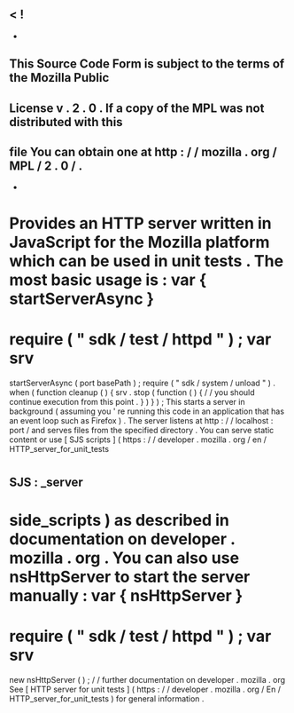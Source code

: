 <
!
-
-
This
Source
Code
Form
is
subject
to
the
terms
of
the
Mozilla
Public
-
License
v
.
2
.
0
.
If
a
copy
of
the
MPL
was
not
distributed
with
this
-
file
You
can
obtain
one
at
http
:
/
/
mozilla
.
org
/
MPL
/
2
.
0
/
.
-
-
>
Provides
an
HTTP
server
written
in
JavaScript
for
the
Mozilla
platform
which
can
be
used
in
unit
tests
.
The
most
basic
usage
is
:
var
{
startServerAsync
}
=
require
(
"
sdk
/
test
/
httpd
"
)
;
var
srv
=
startServerAsync
(
port
basePath
)
;
require
(
"
sdk
/
system
/
unload
"
)
.
when
(
function
cleanup
(
)
{
srv
.
stop
(
function
(
)
{
/
/
you
should
continue
execution
from
this
point
.
}
)
}
)
;
This
starts
a
server
in
background
(
assuming
you
'
re
running
this
code
in
an
application
that
has
an
event
loop
such
as
Firefox
)
.
The
server
listens
at
http
:
/
/
localhost
:
port
/
and
serves
files
from
the
specified
directory
.
You
can
serve
static
content
or
use
[
SJS
scripts
]
(
https
:
/
/
developer
.
mozilla
.
org
/
en
/
HTTP_server_for_unit_tests
#
SJS
:
_server
-
side_scripts
)
as
described
in
documentation
on
developer
.
mozilla
.
org
.
You
can
also
use
nsHttpServer
to
start
the
server
manually
:
var
{
nsHttpServer
}
=
require
(
"
sdk
/
test
/
httpd
"
)
;
var
srv
=
new
nsHttpServer
(
)
;
/
/
further
documentation
on
developer
.
mozilla
.
org
See
[
HTTP
server
for
unit
tests
]
(
https
:
/
/
developer
.
mozilla
.
org
/
En
/
HTTP_server_for_unit_tests
)
for
general
information
.

